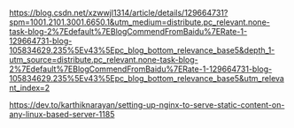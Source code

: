 https://blog.csdn.net/xzwwjl1314/article/details/129664731?spm=1001.2101.3001.6650.1&utm_medium=distribute.pc_relevant.none-task-blog-2%7Edefault%7EBlogCommendFromBaidu%7ERate-1-129664731-blog-105834629.235%5Ev43%5Epc_blog_bottom_relevance_base5&depth_1-utm_source=distribute.pc_relevant.none-task-blog-2%7Edefault%7EBlogCommendFromBaidu%7ERate-1-129664731-blog-105834629.235%5Ev43%5Epc_blog_bottom_relevance_base5&utm_relevant_index=2



https://dev.to/karthiknarayan/setting-up-nginx-to-serve-static-content-on-any-linux-based-server-1185